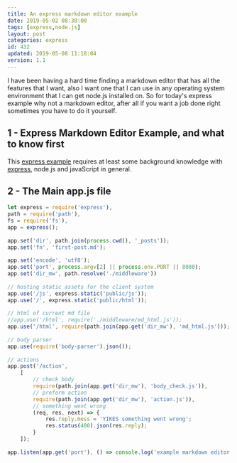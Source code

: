 ```yaml
---
title: An express markdown editor example
date: 2019-05-02 08:30:00
tags: [express,node.js]
layout: post
categories: express
id: 432
updated: 2019-05-08 11:18:04
version: 1.1
---
```


I have been having a hard time finding a markdown editor that has all the features that I want, also I want one that I can use in any operating system environment that I can get node.js installed on. So for today's express example why not a markdown editor, after all if you want a job done right sometimes you have to do it yourself. 

<!-- more -->

## 1 - Express Markdown Editor Example, and what to know first

This [express example](/2019/04/30/express-example/) requires at least some background knowledge with [express](/2018/06/12/express/), node.js and javaScript in general.

## 2 - The Main app.js file

```js
let express = require('express'),
path = require('path'),
fs = require('fs'),
app = express();
 
app.set('dir', path.join(process.cwd(), '_posts'));
app.set('fn', 'first-post.md');
 
app.set('encode', 'utf8');
app.set('port', process.argv[2] || process.env.PORT || 8080);
app.set('dir_mw', path.resolve('./middleware'))
 
// hosting static assets for the client system
app.use('/js', express.static('public/js'));
app.use('/', express.static('public/html'));
 
// html of current md file
//app.use('/html', require('./middleware/md_html.js'));
app.use('/html', require(path.join(app.get('dir_mw'), 'md_html.js')));
 
// body parser
app.use(require('body-parser').json());
 
// actions
app.post('/action',
    [
        // check body
        require(path.join(app.get('dir_mw'), 'body_check.js')),
        // preform action
        require(path.join(app.get('dir_mw'), 'action.js')),
        // something went wrong
        (req, res, next) => {
            res.reply.mess = 'YIKES something went wrong';
            res.status(400).json(res.reply);
        }
    ]);
 
app.listen(app.get('port'), () => console.log('example markdown editor is up on port: ' + app.get('port')));
```